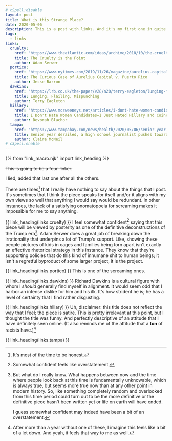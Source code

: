 ```yaml
---
# cSpell:disable
layout: post
title: What is this Strange Place?
date: 2020-05-06
description: This is a post with links. And it's my first one in quite a while.
tags:
  - links
links:
  cruelty:
    href: "https://www.theatlantic.com/ideas/archive/2018/10/the-cruelty-is-the-point/572104/"
    title: The Cruelty is the Point
    author: Adam Serwer
  portico:
    href: "https://www.nytimes.com/2019/11/26/magazine/aurelius-capital-v-puerto-rico.html"
    title: The Curious Case of Aurelius Capital v. Puerto Rico
    author: Jesse Barron
  dawkins:
    href: "https://lrb.co.uk/the-paper/v28/n20/terry-eagleton/lunging-flailing-mispunching"
    title: Lunging, Flailing, Mispunching
    author: Terry Eagleton
  hillary:
    href: "https://www.mcsweeneys.net/articles/i-dont-hate-women-candidates-i-just-hated-hillary-and-coincidentally-im-starting-to-hate-elizabeth-warren"
    title: I Don't Hate Women Candidates—I Just Hated Hillary and Coincidentally I'm Starting to Hate Elizabeth Warren
    author: Devorah Blachor
  tampa:
    href: "https://www.tampabay.com/news/health/2020/05/06/senior-year-derailed-a-high-school-journalist-pushes-toward-one-last-deadline/"
    title: Senior year derailed, a high school journalist pushes toward one last deadline.
    author: Claire McNeil
# cSpell:enable
---
```


{% from "link_macro.njk" import link_heading %}

<del>This is going to be a four-linker.</del>

I lied, added that last one after all the others.

There are times[^1] that I really have nothing to say about the things that I post.
It's sometimes that I think the piece speaks for itself and/or it aligns with my own views so well that anything I would say would be redundant.
In other instances, the lack of a satisfying onomatopoeia for screaming makes it impossible for me to say anything.

{{ link_heading(links.cruelty) }}
I feel somewhat confident[^2] saying that this piece will be viewed by posterity as one of the definitive deconstructions of the Trump era[^3].
Adam Serwer does a great job of breaking down the irrationality that underpins a lot of Trump's support.
Like, showing these people pictures of kids in cages and families being torn apart isn't exactly an effective rhetorical strategy in this instance.
They know that they're supporting policies that do this kind of inhumane shit to human beings; it isn't a regretful byproduct of some larger project, it is the project.

{{ link_heading(links.portico) }}
This is one of the screaming ones.

{{ link_heading(links.dawkins) }}
Richard Dawkins is a cultural figure with whom I _should_ generally find myself in alignment.
It would seem odd that I harbor an intense dislike for him and his ilk.
It's how strident he is; he has a level of certainty that I find rather disgusting.

{{ link_heading(links.hillary) }}
Uh, disclaimer: this title does not reflect the way that I feel; the piece is satire.
This is pretty irrelevant at this point, but I thought the title was funny.
And perfectly descriptive of an attitude that I have definitely seen online.
(It also reminds me of the attitude that a **ton** of racists have.)[^4]

{{ link_heading(links.tampa) }}

<!-- prettier-ignore-start -->
[^1]: It's most of the time to be honest.
[^2]: Somewhat confident feels like overstatement.
[^3]: But what do I really know.
      What happens between now and the time where people look back at this time is fundamentally unknowable, which is always true, but seems more true now than at any other point in modern history.
      So, like something completely random and overlooked from this time period could turn out to be the more definitive or the definitive piece hasn't been written yet or life on earth will have ended.

      I guess somewhat confident may indeed have been a bit of an overstatement.

[^4]: After more than a year without one of these, I imagine this feels like a bit of a let down.
      And yeah, it feels that way to me as well.
<!-- prettier-ignore-end -->
